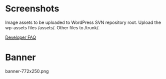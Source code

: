 # Screenshots

Image assets to be uploaded to WordPress SVN repository root.
Upload the wp-assets files /assets/. Other files to /trunk/.

[Developer FAQ](http://wordpress.org/plugins/about/faq/)

# Banner

banner-772x250.png
